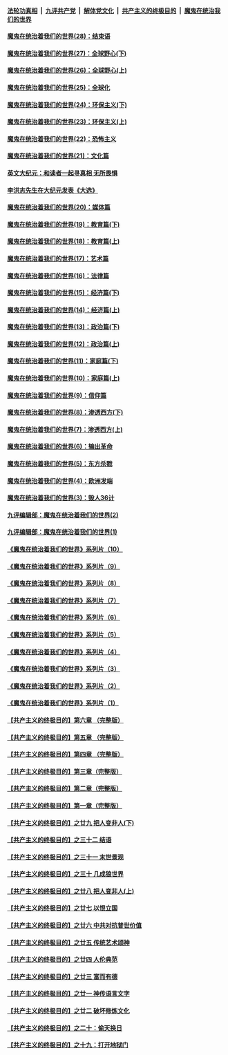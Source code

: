 

####  [法轮功真相](../../../../basic/blob/master/README.md?t=03251931) &nbsp;|&nbsp; [九评共产党](../../../../9ping.md/blob/master/README.md?t=03251931) &nbsp;|&nbsp; [解体党文化](../../../../jtdwh.md/blob/master/README.md?t=03251931)  &nbsp;|&nbsp; [共产主义的终极目的](../../../../gczydzjmd.md/blob/master/README.md?t=03251931) &nbsp;|&nbsp; [魔鬼在统治我们的世界](../../../../mgztzwmdsj.md/blob/master/README.md?t=03251931) 

#### [魔鬼在统治着我们的世界(28)：结束语](../pages/nsc422/n10936246.md?t=03251931) 

#### [魔鬼在统治着我们的世界(27)：全球野心(下)](../pages/nsc422/n10928319.md?t=03251931) 

#### [魔鬼在统治着我们的世界(26)：全球野心(上)](../pages/nsc422/n10900318.md?t=03251931) 

#### [魔鬼在统治着我们的世界(25)：全球化](../pages/nsc422/n10788205.md?t=03251931) 

#### [魔鬼在统治着我们的世界(24)：环保主义(下)](../pages/nsc422/n10695307.md?t=03251931) 

#### [魔鬼在统治着我们的世界(23)：环保主义(上)](../pages/nsc422/n10688613.md?t=03251931) 

#### [魔鬼在统治着我们的世界(22)：恐怖主义](../pages/nsc422/n10614727.md?t=03251931) 

#### [魔鬼在统治着我们的世界(21)：文化篇](../pages/nsc422/n10597706.md?t=03251931) 

#### [英文大纪元：和读者一起寻真相 无所畏惧](../pages/nsc422/n12542027.md?t=03251931) 

#### [李洪志先生在大纪元发表《大选》](../pages/nsc422/n12534746.md?t=03251931) 

#### [魔鬼在统治着我们的世界(20)：媒体篇](../pages/nsc422/n10586579.md?t=03251931) 

#### [魔鬼在统治着我们的世界(19)：教育篇(下)](../pages/nsc422/n10564808.md?t=03251931) 

#### [魔鬼在统治着我们的世界(18)：教育篇(上)](../pages/nsc422/n10526970.md?t=03251931) 

#### [魔鬼在统治着我们的世界(17)：艺术篇](../pages/nsc422/n10499093.md?t=03251931) 

#### [魔鬼在统治着我们的世界(16)：法律篇](../pages/nsc422/n10485969.md?t=03251931) 

#### [魔鬼在统治着我们的世界(15)：经济篇(下)](../pages/nsc422/n10469975.md?t=03251931) 

#### [魔鬼在统治着我们的世界(14)：经济篇(上)](../pages/nsc422/n10457370.md?t=03251931) 

#### [魔鬼在统治着我们的世界(13)：政治篇(下)](../pages/nsc422/n10448270.md?t=03251931) 

#### [魔鬼在统治着我们的世界(12)：政治篇(上)](../pages/nsc422/n10444576.md?t=03251931) 

#### [魔鬼在统治着我们的世界(11)：家庭篇(下)](../pages/nsc422/n10440961.md?t=03251931) 

#### [魔鬼在统治着我们的世界(10)：家庭篇(上)](../pages/nsc422/n10435448.md?t=03251931) 

#### [魔鬼在统治着我们的世界(9)：信仰篇](../pages/nsc422/n10432159.md?t=03251931) 

#### [魔鬼在统治着我们的世界(8)：渗透西方(下)](../pages/nsc422/n10429603.md?t=03251931) 

#### [魔鬼在统治着我们的世界(7)：渗透西方(上)](../pages/nsc422/n10426013.md?t=03251931) 

#### [魔鬼在统治着我们的世界(6)：输出革命](../pages/nsc422/n10421536.md?t=03251931) 

#### [魔鬼在统治着我们的世界(5)：东方杀戮](../pages/nsc422/n10417707.md?t=03251931) 

#### [魔鬼在统治着我们的世界(4)：欧洲发端](../pages/nsc422/n10414890.md?t=03251931) 

#### [魔鬼在统治着我们的世界(3)：毁人36计](../pages/nsc422/n10411583.md?t=03251931) 

#### [九评编辑部：魔鬼在统治着我们的世界(2)](../pages/nsc422/n10410036.md?t=03251931) 

#### [九评编辑部：魔鬼在统治着我们的世界(1)](../pages/nsc422/n10406825.md?t=03251931) 

#### [《魔鬼在统治着我们的世界》系列片（10）](../pages/nsc422/n12292670.md?t=03251931) 

#### [《魔鬼在统治着我们的世界》系列片（9）](../pages/nsc422/n12290859.md?t=03251931) 

#### [《魔鬼在统治着我们的世界》系列片（8）](../pages/nsc422/n12287445.md?t=03251931) 

#### [《魔鬼在统治着我们的世界》系列片（7）](../pages/nsc422/n12283425.md?t=03251931) 

#### [《魔鬼在统治着我们的世界》系列片（6）](../pages/nsc422/n12282314.md?t=03251931) 

#### [《魔鬼在统治着我们的世界》系列片（5）](../pages/nsc422/n12281419.md?t=03251931) 

#### [《魔鬼在统治着我们的世界》系列片（4）](../pages/nsc422/n12274024.md?t=03251931) 

#### [《魔鬼在统治着我们的世界》系列片（3）](../pages/nsc422/n12271322.md?t=03251931) 

#### [《魔鬼在统治着我们的世界》系列片（2）](../pages/nsc422/n12269049.md?t=03251931) 

#### [《魔鬼在统治着我们的世界》系列片（1）](../pages/nsc422/n12267575.md?t=03251931) 

#### [【共产主义的终极目的】第六章 （完整版）](../pages/nsc422/n11428913.md?t=03251931) 

#### [【共产主义的终极目的】第五章 （完整版）](../pages/nsc422/n11428912.md?t=03251931) 

#### [【共产主义的终极目的】第四章 （完整版）](../pages/nsc422/n11428907.md?t=03251931) 

#### [【共产主义的终极目的】第三章（完整版）](../pages/nsc422/n11428848.md?t=03251931) 

#### [【共产主义的终极目的】第二章（完整版）](../pages/nsc422/n11428831.md?t=03251931) 

#### [【共产主义的终极目的】第一章（完整版）](../pages/nsc422/n11417651.md?t=03251931) 

#### [【共产主义的终极目的】之廿九 把人变非人(下)](../pages/nsc422/n11344140.md?t=03251931) 

#### [【共产主义的终极目的】之三十二 结语](../pages/nsc422/n11360535.md?t=03251931) 

#### [【共产主义的终极目的】之三十一 末世景观](../pages/nsc422/n11351129.md?t=03251931) 

#### [【共产主义的终极目的】之三十 几成狼世界](../pages/nsc422/n11348280.md?t=03251931) 

#### [【共产主义的终极目的】之廿八 把人变非人(上)](../pages/nsc422/n11340492.md?t=03251931) 

#### [【共产主义的终极目的】之廿七 以恨立国](../pages/nsc422/n11336944.md?t=03251931) 

#### [【共产主义的终极目的】之廿六 中共对抗普世价值](../pages/nsc422/n11324785.md?t=03251931) 

#### [【共产主义的终极目的】之廿五 传统艺术颂神](../pages/nsc422/n11296396.md?t=03251931) 

#### [【共产主义的终极目的】之廿四 人伦典范](../pages/nsc422/n11296397.md?t=03251931) 

#### [【共产主义的终极目的】之廿三 富而有德](../pages/nsc422/n11283598.md?t=03251931) 

#### [【共产主义的终极目的】之廿一 神传语言文字](../pages/nsc422/n11263265.md?t=03251931) 

#### [【共产主义的终极目的】之廿二 破坏修炼文化](../pages/nsc422/n11245728.md?t=03251931) 

#### [【共产主义的终极目的】之二十：偷天换日](../pages/nsc422/n11238846.md?t=03251931) 

#### [【共产主义的终极目的】之十九：打开地狱门](../pages/nsc422/n11206376.md?t=03251931) 


